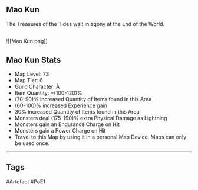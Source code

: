 ## Mao Kun
The Treasures of the Tides wait
in agony at the End of the World.
##
![[Mao Kun.png]]
## Mao Kun Stats
- Map Level: 73
- Map Tier: 6
- Guild Character: À
- Item Quantity: +(100-120)%
- (70-90)% increased Quantity of Items found in this Area
- (60-100)% increased Experience gain
- 30% increased Quantity of Items found in this Area
- Monsters deal (175-190)% extra Physical Damage as Lightning
- Monsters gain an Endurance Charge on Hit
- Monsters gain a Power Charge on Hit
- Travel to this Map by using it in a personal Map Device. Maps can only be used once.


---
## Tags
#Artefact
#PoE1